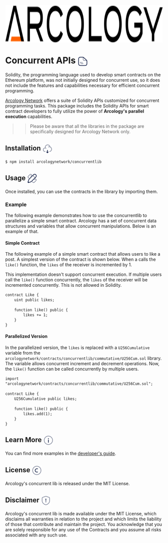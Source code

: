 <div align="left">
  <img src="./img/arcology-logo-text-dark-transparent.svg" alt="Your Image Alt Text" height="120px" align="center"/>
</div>

<h1> Concurrent APIs <img align="center" height="32" src="./img/code-file.svg">  </h1>

Solidity, the programming language used to develop smart contracts on the Ethereum platform, was not initially designed for concurrent use, so it does not include the features and capabilities necessary for efficient concurrent programming. 

[Arcology Network](https://arcology.network) offers a suite of Solidity APIs customized for concurrent programming tasks. This package includes the Solidity APIs for  smart contract developers to fully utilize the power of **Arcology's parallel execution** capabilities. 

>>Please be aware that all the libraries in the package are specifically designed for Arcology Network only.

<h2> Installation <img align="center" height="32" src="./img/cloud-download.svg">  </h2>

``` shell
$ npm install arcologynetwork/concurrentlib
```

<h2> Usage <img align="center" height="32" src="./img/ruler-cross-pen.svg">  </h2>

Once installed, you can use the contracts in the library by importing them.

### Example

The following example demonstrates how to use the concurrentlib to parallelize a simple smart contract. Arcology has a set of concurrent data structures and variables that allow concurrent manipulations. Below is an example of that. 

#### Simple Contract

The following example of a simple smart contract that allows users to like a post. A simplest version of the contract is shown below. When a calls the `like()` function, the `likes` of the receiver is incremented by 1.

This implementation doesn't support concurrent execution. If multiple users call the `like()` function concurrently, the `likes` of the receiver will be incremented concurrently. This is not allowed in Solidity.

```solidity
contract Like {
    uint public likes;

    function like() public {
        likes += 1;
    }    
}
```

#### Parallelized Version

In the parallelized version, the `likes` is replaced with a `U256Cumulative` variable from the `arcologynetwork/contracts/concurrentlib/commutative/U256Cum.sol` library. The variable allows concurrent increment and decrement operations. Now, the `like()` function can be called concurrently by multiple users.

```solidity
import "arcologynetwork/contracts/concurrentlib/commutative/U256Cum.sol";

contract Like {
    U256Cumulative public likes;

    function like() public {
        likes.add(1);
    }    
}
```

<h2> Learn More  <img align="center" height="32" src="./img/info.svg">  </h2>

You can find more examples in the [developer's guide](https://doc.arcology.network/arcology-concurrent-programming-guide/).

<h2> License  <img align="center" height="32" src="./img/copyright.svg">  </h2>

Arcology's concurrent lib is released under the MIT License.

<h2> Disclaimer  <img align="center" height="32" src="./img/warning.svg">  </h2>

Arcology's concurrent lib is made available under the MIT License, which disclaims all warranties in relation to the project and which limits the liability of those that contribute and maintain the project. You acknowledge that you are solely responsible for any use of the Contracts and you assume all risks associated with any such use.
